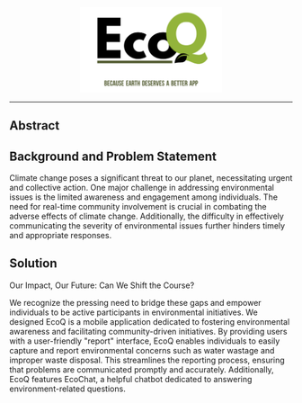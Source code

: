 <p align="center"><img width="50%" src="logo_github.png"></p>

------
## Abstract

## Background and Problem Statement
Climate change poses a significant threat to our planet, necessitating urgent and collective action. One major challenge in addressing environmental issues is the limited awareness and engagement among individuals. The need for real-time community involvement is crucial in combating the adverse effects of climate change. Additionally, the difficulty in effectively communicating the severity of environmental issues further hinders timely and appropriate responses.

## Solution
Our Impact, Our Future: Can We Shift the Course?

We recognize the pressing need to bridge these gaps and empower individuals to be active participants in environmental initiatives. We designed EcoQ is a mobile application dedicated to fostering environmental awareness and facilitating community-driven initiatives. By providing users with a user-friendly "report" interface, EcoQ enables individuals to easily capture and report environmental concerns such as water wastage and improper waste disposal. This streamlines the reporting process, ensuring that problems are communicated promptly and accurately. Additionally, EcoQ features EcoChat, a helpful chatbot dedicated to answering environment-related questions.
